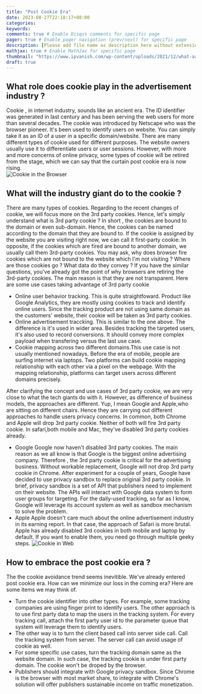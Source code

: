 ```yaml
---
title: "Post Cookie Era"
date: 2023-08-27T22:18:17+08:00
categories:
keywords:
comments: true # Enable Disqus comments for specific page
pager: true # Enable pager navigation (prev/next) for specific page
description: [Please add file name as description here without extension]
mathjax: true # Enable MathJax for specific page
thumbnail: "https://www.ipvanish.com/wp-content/uploads/2021/12/what-are-internet-cookies_IPV-blog.png"
draft: true
---
```

## What role does cookie play in the advertisement industry ?
Cookie , in internet industry, sounds like an ancient era. The ID identifier was generated in last century and has been serving the web users for more than several decades. The cookie was introduced by Netscape who was the browser pioneer. It's been used to identify users on website. You can simply take it as an ID of a user in a specific domain/website. There are many different types of cookie used for different purposes. The website owners usually use it to differentiate users or user
sessions. 
However, with more and more concerns of online privacy, some types of cookie will be retired from the stage, which we can say that the curtain post cookie era is now rising.  
![Cookie in the Browser](cookie-browser.webp)
## What will the industry giant do to the cookie ? 
There are many types of cookies. Regarding to the recent changes of cookie, we will focus more on the 3rd party cookies. Hence, let's simply understand what is 3rd party cookie ? In short , the cookies are bound to the domain or even sub-domain. Hence, the cookies can be named according to the domain that they are bound to. If the cookie is assigned by the website you are visiting right now, we can call it first-party cookie. In opposite, if the cookies which are fired are bound to
another domain, we usually call them 3rd-party cookies. You may ask, why does browser fire cookies which are not bound to the website which I'm not visiting ? Where are those cookies go ? What data do they convey ? If you have the similar questions, you've already got the point of why browsers are retiring the 3rd-party cookies. The main reason is that they are not transparent. Here are some use cases taking advantage of 3rd party cookie
* Online user behavior tracking. This is quite straightfoward. Product like Google Analytics, they are mostly using cookies to track and identify online users. Since the tracking product are not using same domain as the customers' website, their cookie will be taken as 3rd party cookies.
* Online advertisement traccking. This is similar to the one above. The difference is it's used in wider area. Besides tracking the targeted users, it's also used to record conversions. It should convey more complex payload when transfering versus the last use case. 
* Cookie mapping across two different domains.This use case is not usually mentioned nowadays. Before the era of mobile, people are surfing internet via laptops. Two platforms can build cookie mapping relationship with each other via a pixel on the webpage. With the mapping relationship, platforms can target users across different domains precisely.

After clarifying the concept and use cases of 3rd party cookie, we are very close to what the tech giants do with it. However, as difference of business models, the approaches are different. Yup, I mean Google and Apple,who are sitting on different chairs. Hence they are carrying out different approaches to handle users privacy concerns.
In common, both Chrome and Apple will drop 3rd party cookie. Neither of both will fire 3rd party cookie. In safari,both mobile and Mac, they've disabled 3rd party cookies already. 
* Google
Google now haven't disabled 3rd party cookies. The main reason as we all know is that Google is the biggest online advertising company. Therefore , the 3rd party cookie is critical for the advertising business. Without workable replacement, Google will not drop 3rd party cookie in Chrome. After experiment for a couple of years, Google have decided to use privacy sandbox to replace original 3rd party cookie. In brief, privacy sandbox is a set of API that publishers need to implement
on their website. The APIs will interact with Google data system to form user groups for targeting. For the daily-used tracking, so far as I know, Google will leverage its account system as well as sandbox mechanism to solve the problem.
* Apple 
Apple doesn't care much about the online advertisement industry in its earning report. In that case, the approach of Safari is more brutal. Apple has already disabled 3rd cookies in both mobile and laptop by default. If you want to enable them, you need go through multiple geeky steps. 
![Cookie in Web](cookie-web.png)
## How to embrace the post cookie era ? 
The the cookie avoidance trend seems inevitible. We've already entered post cookie era. How can we minimize our loss in the coming era? Here are some items we may think of. 
* Turn the cookie identifier into other types. For example, some tracking companies are using finger print to identify users. The other approach is to use first party data to map the users in the tracking system. For every tracking call, attach the first party user id to the parameter queue that system will leverage them to identify users. 
* The other way is to turn the client based call into server side call. Call the tracking system from server. The server call can avoid usage of cookie as well. 
* For some specific use cases, turn the tracking domain same as the website domain. In such case, the tracking cookie is under first party domain. The cookie won't be droped by the browser.
* Publishers should integrate with Google privacy sandbox. Since Chrome is the browser with most market share, to integrate with Chrome's solution will offer publishers sustainable income on traffic monetization. 


